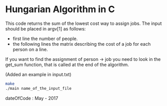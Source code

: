 # Hungarian Algorithm in C

This code returns the sum of the lowest cost way to assign jobs.
The input should be placed in argv[1] as follows:
 - first line the number of people.
 - the following lines the matrix describing the cost of a job for each person on a line.

If you want to find the assignment of person -> job you need to look in the get_sum function, that is called at the end of the algorithm.

(Added an example in input.txt)

```bash
make
./main name_of_the_input_file
```
dateOfCode : May - 2017
